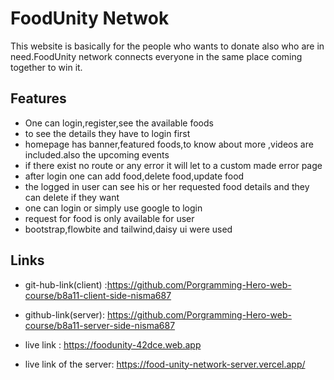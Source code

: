 
# FoodUnity Netwok

This website is basically for the people who wants to donate also who are in need.FoodUnity network connects everyone in the same place coming together to win it.


## Features

- One can login,register,see the available foods
- to see the details they have to login first
- homepage has banner,featured foods,to know about more ,videos are included.also the upcoming events
- if there exist no route or any error it will let to a custom made error page
- after login one can add food,delete food,update food
- the logged in user can see his or her requested food details and they can delete if they want
- one can login or simply use google to login
- request for food is only available for user
- bootstrap,flowbite and tailwind,daisy ui were used



## Links

- git-hub-link(client) :https://github.com/Porgramming-Hero-web-course/b8a11-client-side-nisma687

- github-link(server): https://github.com/Porgramming-Hero-web-course/b8a11-server-side-nisma687


- live link : https://foodunity-42dce.web.app


- live link of the server: https://food-unity-network-server.vercel.app/

